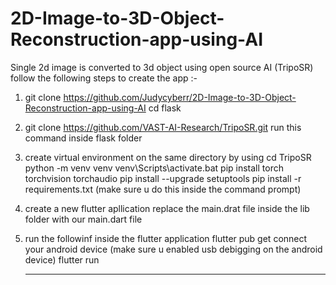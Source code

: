 # 2D-Image-to-3D-Object-Reconstruction-app-using-AI
Single 2d image is converted to 3d object using open source AI (TripoSR)
follow the following steps to create the app :-
1) git clone https://github.com/Judycyberr/2D-Image-to-3D-Object-Reconstruction-app-using-AI
   cd flask
2) git clone https://github.com/VAST-AI-Research/TripoSR.git
   run this command inside flask folder
3) create virtual environment on the same directory by using 
     cd TripoSR
     python -m venv venv
     venv\Scripts\activate.bat
     pip install torch torchvision torchaudio
     pip install --upgrade setuptools
     pip install -r requirements.txt
   (make sure u do this inside the command prompt)
5) create a new flutter apllication 
   replace the main.drat file inside the lib folder with our main.dart file
6) run the followinf inside the flutter application
      flutter pub get
   connect your android device (make sure u enabled usb debigging on the android device)
      flutter run

   ***********************************************************************************************
